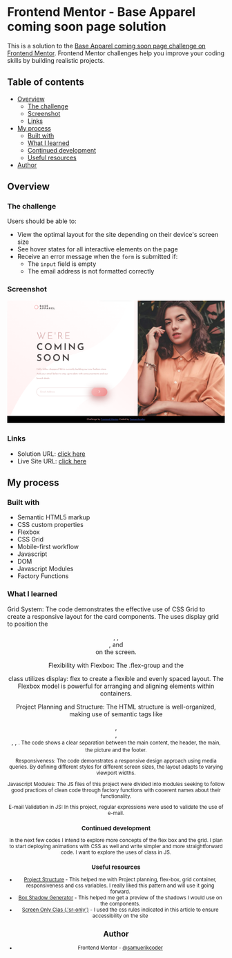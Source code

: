 # Frontend Mentor - Base Apparel coming soon page solution

This is a solution to the [Base Apparel coming soon page challenge on Frontend Mentor](https://www.frontendmentor.io/challenges/base-apparel-coming-soon-page-5d46b47f8db8a7063f9331a0). Frontend Mentor challenges help you improve your coding skills by building realistic projects. 

## Table of contents

- [Overview](#overview)
  - [The challenge](#the-challenge)
  - [Screenshot](#screenshot)
  - [Links](#links)
- [My process](#my-process)
  - [Built with](#built-with)
  - [What I learned](#what-i-learned)
  - [Continued development](#continued-development)
  - [Useful resources](#useful-resources)
- [Author](#author)

## Overview

### The challenge

Users should be able to:

- View the optimal layout for the site depending on their device's screen size
- See hover states for all interactive elements on the page
- Receive an error message when the `form` is submitted if:
  - The `input` field is empty
  - The email address is not formatted correctly

### Screenshot

![](screenshots/screenshot1.png)

### Links

- Solution URL: [click here]()
- Live Site URL: [click here]()

## My process

### Built with

- Semantic HTML5 markup
- CSS custom properties
- Flexbox
- CSS Grid
- Mobile-first workflow
- Javascript
- DOM
- Javascript Modules
- Factory Functions

### What I learned

Grid System: The code demonstrates the effective use of CSS Grid to create a responsive layout for the card components. The <body> uses display grid to position the <header>, <picture>, <main>, and <footer> on the screen.

Flexibility with Flexbox: The .flex-group and the <footer> class utilizes display: flex to create a flexible and evenly spaced layout. The Flexbox model is powerful for arranging and aligning elements within containers.

Project Planning and Structure: The HTML structure is well-organized, making use of semantic tags like <main>, <header>, <footer>, <picture>, <small>. The code shows a clear separation between the main content, the header, the main, the picture and the footer.

Responsiveness: The code demonstrates a responsive design approach using media queries. By defining different styles for different screen sizes, the layout adapts to varying viewport widths.

Javascript Modules: The JS files of this project were divided into modules seeking to follow good practices of clean code through factory functions with cooerent names about their functionality.

E-mail Validation in JS: In this project, regular expressions were used to validate the use of e-mail.

### Continued development

In the next few codes I intend to explore more concepts of the flex box and the grid. I plan to start deploying animations with CSS as well and write simpler and more straightforward code. I want to explore the uses of class in JS.

### Useful resources

- [Project Structure](https://youtu.be/B2WL6KkqhLQ) - This helped me with Project planning, flex-box, grid container, responsiveness and css variables. I really liked this pattern and will use it going forward.
- [Box Shadow Generator](https://cssgenerator.org/box-shadow-css-generator.html) - This helped me get a preview of the shadows I would use on the components.
- [Screen Only Clas (.'sr-only')](https://kittygiraudel.com/snippets/sr-only-class/) - I used the css rules indicated in this article to ensure accessibility on the site

## Author

- Frontend Mentor - [@samuerikcoder](https://www.frontendmentor.io/profile/samuerikcoder)